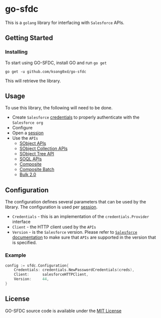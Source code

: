 # go-sfdc
This is a `golang` library for interfacing with `Salesforce` APIs.

## Getting Started
### Installing
To start using GO-SFDC, install GO and run `go get`
```
go get -u github.com/ksong0xd/go-sfdc
```
This will retrieve the library.

## Usage
To use this library, the following will need to be done.
* Create `Salesforce` [credentials](./credentials/README.md) to properly authenticate with the `Salesforce org`
* Configure
* Open a [session](./session/README.md)
* Use the `APIs`
  - [SObject APIs](./sobject/README.md)
  - [SObject Collection APIs](./sobject/collections/README.md)
  - [SObject Tree API](./sobject/tree/README.md)
  - [SOQL APIs](./soql/README.md)
  - [Composite](./composite/README.md)
  - [Composite Batch](./composite/batch/README.md)
  - [Bulk 2.0](./bulk/README.md)

## Configuration
The configuration defines several parameters that can be used by the library.  The configuration is used per [session](./session/README.md).
* `Credentials` - this is an implementation of the `credentials.Provider` interface
* `Client` - the HTTP client used by the `APIs`
* `Version` - is the `Salesforce` version.  Please refer to [`Salesforce` documentation](https://developer.salesforce.com/docs/atlas.en-us.api_rest.meta/api_rest/intro_what_is_rest_api.htm) to make sure that `APIs` are supported in the version that is specified.
### Example
```go
config := sfdc.Configuration{
	Credentials: credentials.NewPasswordCredentials(creds),
	Client:      salesforceHTTPClient,
	Version:     44,
}
```

## License
GO-SFDC source code is available under the [MIT License](LICENSE.txt)
